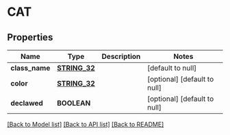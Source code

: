 # CAT

## Properties
Name | Type | Description | Notes
------------ | ------------- | ------------- | -------------
**class_name** | [**STRING_32**](STRING_32.md) |  | [default to null]
**color** | [**STRING_32**](STRING_32.md) |  | [optional] [default to null]
**declawed** | **BOOLEAN** |  | [optional] [default to null]

[[Back to Model list]](../README.md#documentation-for-models) [[Back to API list]](../README.md#documentation-for-api-endpoints) [[Back to README]](../README.md)


